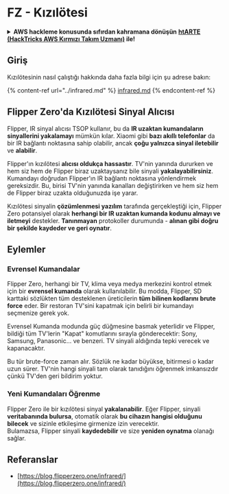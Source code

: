 # FZ - Kızılötesi

<details>

<summary><strong>AWS hackleme konusunda sıfırdan kahramana dönüşün</strong> <a href="https://training.hacktricks.xyz/courses/arte"><strong>htARTE (HackTricks AWS Kırmızı Takım Uzmanı)</strong></a><strong> ile!</strong></summary>

* **Bir siber güvenlik şirketinde mi çalışıyorsunuz? Şirketinizin HackTricks'te reklamını görmek ister misiniz? Ya da PEASS'ın en son sürümüne erişmek veya HackTricks'i PDF olarak indirmek ister misiniz?** [**ABONELİK PLANLARINI**](https://github.com/sponsors/carlospolop) **kontrol edin!**
* [**PEASS Ailesi'ni**](https://opensea.io/collection/the-peass-family) keşfedin, özel [**NFT'lerimiz**](https://opensea.io/collection/the-peass-family) koleksiyonunu
* [**Resmi PEASS & HackTricks ürünlerini**](https://peass.creator-spring.com) edinin
* **Katılın** [**💬**](https://emojipedia.org/speech-balloon/) **Discord grubuna**](https://discord.gg/hRep4RUj7f) veya [**telegram grubuna**](https://t.me/peass) veya **Twitter** 🐦[**@carlospolopm**](https://twitter.com/hacktricks_live)**'u takip edin.**
* **Hacking püf noktalarınızı göndererek HackTricks deposuna** [**PR gönderin**](https://github.com/carlospolop/hacktricks) **ve** [**hacktricks-cloud deposuna**](https://github.com/carlospolop/hacktricks-cloud).

</details>

## Giriş <a href="#ir-signal-receiver-in-flipper-zero" id="ir-signal-receiver-in-flipper-zero"></a>

Kızılötesinin nasıl çalıştığı hakkında daha fazla bilgi için şu adrese bakın:

{% content-ref url="../infrared.md" %}
[infrared.md](../infrared.md)
{% endcontent-ref %}

## Flipper Zero'da Kızılötesi Sinyal Alıcısı <a href="#ir-signal-receiver-in-flipper-zero" id="ir-signal-receiver-in-flipper-zero"></a>

Flipper, IR sinyal alıcısı TSOP kullanır, bu da **IR uzaktan kumandaların sinyallerini yakalamayı** mümkün kılar. Xiaomi gibi **bazı akıllı telefonlar** da bir IR bağlantı noktasına sahip olabilir, ancak **çoğu yalnızca sinyal iletebilir** ve **alabilir**.

Flipper'ın kızılötesi **alıcısı oldukça hassastır**. TV'nin yanında dururken ve hem siz hem de Flipper biraz uzaktaysanız bile sinyali **yakalayabilirsiniz**. Kumandayı doğrudan Flipper'ın IR bağlantı noktasına yönlendirmek gereksizdir. Bu, birisi TV'nin yanında kanalları değiştirirken ve hem siz hem de Flipper biraz uzakta olduğunuzda işe yarar.

Kızılötesi sinyalin **çözümlenmesi yazılım** tarafında gerçekleştiği için, Flipper Zero potansiyel olarak **herhangi bir IR uzaktan kumanda kodunu almayı ve iletmeyi** destekler. **Tanınmayan** protokoller durumunda - **alınan gibi doğru bir şekilde kaydeder ve geri oynatır**.

## Eylemler

### Evrensel Kumandalar

Flipper Zero, herhangi bir TV, klima veya medya merkezini kontrol etmek için bir **evrensel kumanda** olarak kullanılabilir. Bu modda, Flipper, SD karttaki sözlükten tüm desteklenen üreticilerin **tüm bilinen kodlarını** **brute force** eder. Bir restoran TV'sini kapatmak için belirli bir kumandayı seçmenize gerek yok.

Evrensel Kumanda modunda güç düğmesine basmak yeterlidir ve Flipper, bildiği tüm TV'lerin "Kapat" komutlarını sırayla gönderecektir: Sony, Samsung, Panasonic... ve benzeri. TV sinyali aldığında tepki verecek ve kapanacaktır.

Bu tür brute-force zaman alır. Sözlük ne kadar büyükse, bitirmesi o kadar uzun sürer. TV'nin hangi sinyali tam olarak tanıdığını öğrenmek imkansızdır çünkü TV'den geri bildirim yoktur.

### Yeni Kumandaları Öğrenme

Flipper Zero ile bir kızılötesi sinyal **yakalanabilir**. Eğer Flipper, sinyali **veritabanında bulursa**, otomatik olarak **bu cihazın hangisi olduğunu bilecek** ve sizinle etkileşime girmenize izin verecektir.\
Bulamazsa, Flipper sinyali **kaydedebilir** ve size **yeniden oynatma** olanağı sağlar.

## Referanslar

* [https://blog.flipperzero.one/infrared/](https://blog.flipperzero.one/infrared/)
